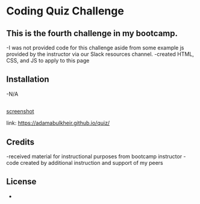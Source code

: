 # Coding Quiz Challenge

## This is the fourth challenge in my bootcamp.
-I was not provided code for this challenge aside from some example js provided by the instructor via our Slack resources channel.
-created HTML, CSS, and JS to apply to this page

## Installation
-N/A

##
[screenshot](./assets/screenshot.png)

link: https://adamabulkheir.github.io/quiz/

## Credits
-received material for instructional purposes from bootcamp instructor 
-code created by additional instruction and support of my peers

## License
-